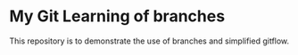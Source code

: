 # My Git Learning of branches
This repository is to demonstrate the use of branches and simplified gitflow.

